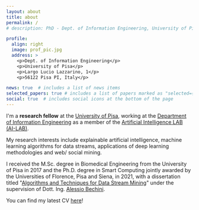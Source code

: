 ```yaml
---
layout: about
title: about
permalink: /
# description: PhD - Dept. of Information Engineering, University of Pisa

profile:
  align: right
  image: prof_pic.jpg
  address: >
    <p>Dept. of Information Engineering</p>
    <p>University of Pisa</p>
    <p>Largo Lucio Lazzarino, 1</p>
    <p>56122 Pisa PI, Italy</p>

news: true  # includes a list of news items
selected_papers: true # includes a list of papers marked as "selected={true}"
social: true  # includes social icons at the bottom of the page
---
```


I'm a **research fellow** at the <a href="https://www.unipi.it" target="_blank">University of Pisa</a>, working at the <a href="https://www.dii.unipi.it" target="_blank">Department of Information Engineering</a> as a member of the <a href="#" target="_blank">Artificial Intelligence LAB (AI-LAB)</a>.
 
My research interests include explainable artificial intelligence, machine learning algorithms for data streams, applications of deep learning methodologies and web/ social mining.

I received the M.Sc. degree in Biomedical Engineering from the University of Pisa in 2017 and the Ph.D. degree in Smart Computing jointly awarded by the Universities of Florence, Pisa and Siena, in 2021, with a dissertation titled "<a href="https://flore.unifi.it/handle/2158/1235915#.YQkjgEDOPb0" target="_blank">Algorithms and Techniques for Data Stream Mining</a>" under the supervision of Dott. Ing. <a href="http://www.iet.unipi.it/a.bechini/BechiniHome.html" target="_blank">Alessio Bechini</a>.

You can find my latest CV [here](./assets/pdf/CV.pdf)! 